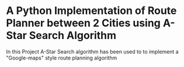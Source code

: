 # A Python Implementation of Route Planner between 2 Cities using A-Star Search Algorithm 

In this Project A-Star Search algorithm has been used to to implement a "Google-maps" style route planning algorithm
